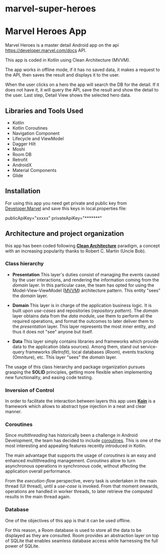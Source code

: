 # marvel-super-heroes

# Marvel Heroes App

Marvel Heroes is a master detail Android app on the api https://developer.marvel.com/docs API.

This app is coded in Kotlin using Clean Architecture (MVVM).

The app works in offline mode, if it has no saved data, it makes a request to the API, then saves
the result and displays it to the user.

When the user clicks on a hero the app will search the DB for the detail. If it does not have it, it
will query the API, save the result and show the detail to the user. Last step, Detail View shows
the selected hero data.

## Libraries and Tools Used

- Kotlin
- Kotlin Coroutines
- Navigation Component
- Lifecycle and ViewModel
- Dagger Hilt
- Moshi
- Room DB
- Retrofit
- AndroidX
- Material Components
- Glide

## Installation

For using this app you need get private and public key
from [Developer.Marvel](https://developer.marvel.com/docs) and save this keys in local.properties
file:

publicApiKey="xxxxx"
privateApiKey="*******"

## Architecture and project organization

this app has been coded following [**Clean
Architecture**](https://blog.cleancoder.com/uncle-bob/2012/08/13/the-clean-architecture.html)
paradigm, a concept with an increasing popularity thanks to Robert C. Martin (Uncle Bob).

### Class hierarchy

* **Presentation**
  This layer's duties consist of managing the events caused by the user interactions, and rendering
  the information coming from the _domain_ layer. In this particular case, the team has opted for
  using the
  Model-View-ViewModel ([MVVM](https://proandroiddev.com/mvvm-architecture-viewmodel-and-livedata-part-1-604f50cda1))
  architecture pattern. This entity "sees" the _domain_ layer.

* **Domain**
  This layer is in charge of the application business logic. It is built upon _use-cases_ and
  repositories (_repository pattern_). The _domain_ layer obtains data from the _data_ module, use
  them to perform all the required operations, and format the outcomes to later deliver them to
  the _presentation_ layer. This layer represents the most inner entity, and thus it does not "see"
  anyone but itself.

* **Data**
  This layer simply contains libraries and frameworks which provide data to the application (data
  sources). Among them, stand out service-query frameworks (_Retrofit_), local databases (_Room_),
  events tracking (Omniture), etc. This layer "sees" the _domain_ layer.

The usage of this class hierarchy and package organization pursues grasping the **SOLID**
principles, getting more flexible when implementing new functionality, and easing code testing.

### Inversion of Control

In order to facilitate the interaction between layers this app
uses **[Koin](https://www.raywenderlich.com/9457-dependency-injection-with-koin)** is a framework
which allows to abstract type injection in a neat and clear manner.

### Coroutines

Since _multithreading_ has historically been a challenge in Android Development, the team has
decided to
include [coroutines](https://codelabs.developers.google.com/codelabs/kotlin-coroutines/#0). This is
one of the most interesting and appealing features recently introduced in Kotlin.

The main advantage that supports the usage of _coroutines_ is an easy and enhanced multithreading
management. _Coroutines_  allow to turn asynchronous operations in synchronous code, without
affecting the application overall performance.

From the _execution-flow_ perspective, every task is undertaken in the main thread (UI thread),
until a _use-case_ is invoked. From that moment onwards, operations are handled in worker threads,
to later retrieve the computed results in the main thread again.

### Database

One of the objectives of this app is that it can be used offline.

For this reason, a Room database is used to store all the data to be displayed as they are
consulted. Room provides an abstraction layer on top of SQLite that enables seamless database access
while harnessing the full power of SQLite.


